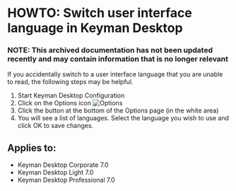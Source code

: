 # HOWTO: Switch user interface language in Keyman Desktop

### **NOTE**: This archived documentation has not been updated recently and may contain information that is no longer relevant


<p>If you accidentally switch to a user interface language that you are unable to read, the following steps may be helpful.</p>

<ol>
  <li>Start Keyman Desktop Configuration</li>
  <li>Click on the Options icon <img src='/kb/files/kmkb0031/menuframe_options.gif' alt='Options' /></li>
  <li>Click the button at the bottom of the Options page (in the white area)</li>
  <li>You will see a list of languages.  Select the language you wish to use and click OK to save changes.</li>
</ol>

## Applies to:
 * Keyman Desktop Corporate 7.0
 * Keyman Desktop Light 7.0
 * Keyman Desktop Professional 7.0
